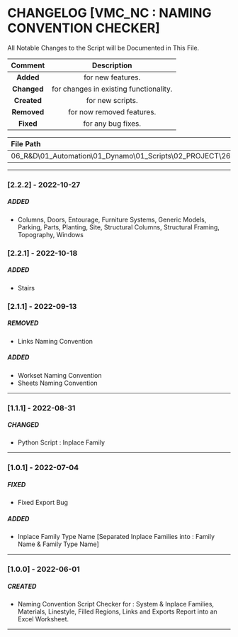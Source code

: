 # CHANGELOG [VMC_NC : NAMING CONVENTION CHECKER]
All Notable Changes to the Script will be Documented in This File.

| Comment | Description |
| :--: | :--: |
| **Added**  | for new features. |
|**Changed** |for changes in existing functionality. |
|**Created** | for new scripts. |
|**Removed** |for now removed features. |
|**Fixed** |for any bug fixes. |

| File Path | 
| :-- |
|06_R&D\01_Automation\01_Dynamo\01_Scripts\02_PROJECT\263_VMC\CHECKER|
------------------------------------------------------------------
### [2.2.2] - 2022-10-27
##### ADDED
- Columns, Doors, Entourage, Furniture Systems, Generic Models, Parking, Parts, Planting, Site, Structural Columns, Structural Framing, Topography, Windows

### [2.2.1] - 2022-10-18
##### ADDED
- Stairs

### [2.1.1] - 2022-09-13
##### REMOVED
- Links Naming Convention 

##### ADDED
- Workset Naming Convention 
- Sheets Naming Convention 
------------------------------------------------------------------
### [1.1.1] - 2022-08-31
##### CHANGED
- Python Script : Inplace Family
------------------------------------------------------------------
### [1.0.1] - 2022-07-04
##### FIXED
- Fixed Export Bug

##### ADDED
- Inplace Family Type Name [Separated Inplace Families into : Family Name & Family Type Name]
------------------------------------------------------------------
### [1.0.0] - 2022-06-01
##### CREATED
- Naming Convention Script Checker for : System & Inplace Families, Materials, Linestyle, Filled Regions, Links and Exports Report into an Excel Worksheet.
------------------------------------------------------------------